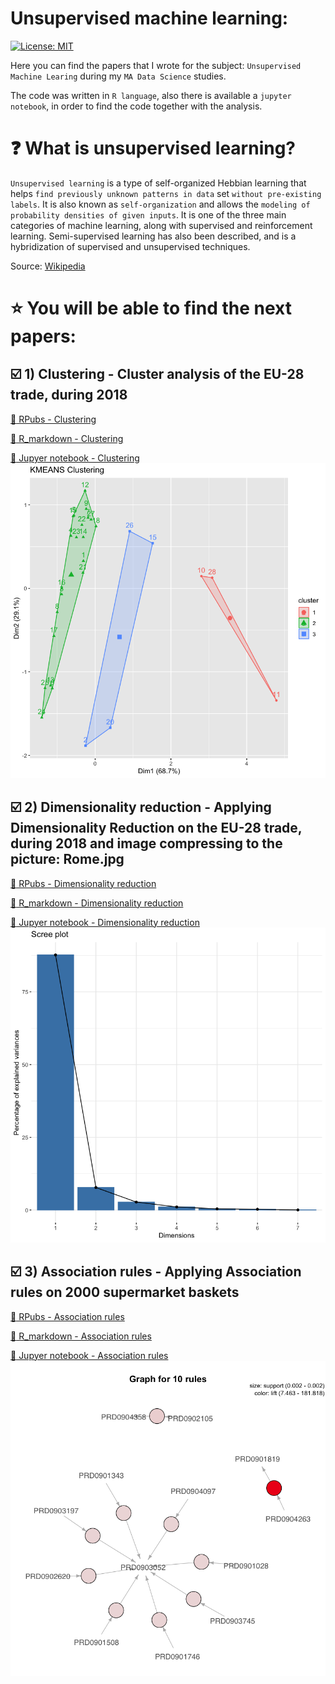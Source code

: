 # Unsupervised machine learning:

[![License: MIT](https://img.shields.io/badge/License-MIT-yellow.svg)](https://opensource.org/licenses/MIT)

Here you can find the papers that I wrote for the subject: `Unsupervised Machine Learing` during my `MA Data Science` studies.

The code was written in `R language`, also there is available a `jupyter notebook`, in order to find the code together with the analysis.

#  :question: What is unsupervised learning? 

`Unsupervised learning` is a type of self-organized Hebbian learning that helps `find previously unknown patterns in data` set `without pre-existing labels`. It is also known as `self-organization` and allows the `modeling of probability densities of given inputs`. It is one of the three main categories of machine learning, along with supervised and reinforcement learning. Semi-supervised learning has also been described, and is a hybridization of supervised and unsupervised techniques.

Source: [Wikipedia](https://en.wikipedia.org/wiki/Unsupervised_learning)

# :star: You will be able to find the next papers:

## :ballot_box_with_check: 1) Clustering - Cluster analysis of the EU-28 trade, during 2018

[:round_pushpin: RPubs - Clustering](https://rpubs.com/Lajobu/clustering_trade)

[:round_pushpin: R_markdown - Clustering](https://github.com/lajobu/Unsupervised_learning/blob/master/1.Clustering/Clustering_trade.Rmd)

[:round_pushpin: Jupyer notebook - Clustering](https://github.com/lajobu/Unsupervised_learning/blob/master/1.Clustering/Clustering.ipynb)
![alt text](https://github.com/lajobu/Unsupervised_learning/blob/master/Pictures/Clustering.png)

## :ballot_box_with_check: 2) Dimensionality reduction - Applying Dimensionality Reduction on the EU-28 trade, during 2018 and image compressing to the picture: Rome.jpg

[:round_pushpin: RPubs - Dimensionality reduction](https://rpubs.com/Lajobu/DR_trade)

[:round_pushpin: R_markdown - Dimensionality reduction](https://github.com/lajobu/Unsupervised_learning/blob/master/2.Dimensionality%20reduction/DR_trade.Rmd)

[:round_pushpin: Jupyer notebook - Dimensionality reduction](https://github.com/lajobu/Unsupervised_learning/blob/master/2.Dimensionality%20reduction/Dimensionality%20reduction.ipynb)
![alt text](https://github.com/lajobu/Unsupervised_learning/blob/master/Pictures/Dimensionality%20reduction.png)

## :ballot_box_with_check: 3) Association rules - Applying Association rules on 2000 supermarket baskets

[:round_pushpin: RPubs - Association rules](https://rpubs.com/Lajobu/AR_basket)

[:round_pushpin: R_markdown - Association rules](https://github.com/lajobu/Unsupervised_learning/blob/master/3.Association%20rules/AR.Rmd)

[:round_pushpin: Jupyer notebook - Association rules](https://github.com/lajobu/Unsupervised_learning/blob/master/3.Association%20rules/Association%20rules.ipynb)
![alt text](https://github.com/lajobu/Unsupervised_learning/blob/master/Pictures/Association%20rules.png) 
